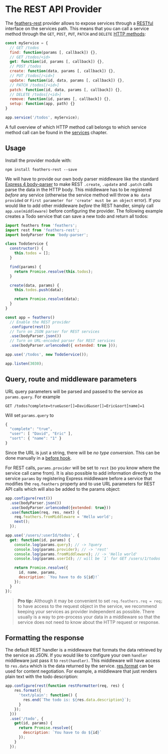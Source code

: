 # The REST API Provider

The [feathers-rest](https://github.com/feathersjs/feathers-rest) provider allows to expose services through a [RESTful](https://en.wikipedia.org/wiki/Representational_state_transfer) interface on the services path. This means that you can call a service method through the `GET`, `POST`, `PUT`, `PATCH` and `DELETE` [HTTP methods](https://en.wikipedia.org/wiki/Hypertext_Transfer_Protocol):

```js
const myService = {
  // GET /todos
  find: function(params [, callback]) {},
  // GET /todos/<id>
  get: function(id, params [, callback]) {},
  // POST /todos
  create: function(data, params [, callback]) {},
  // PUT /todos[/<id>]
  update: function(id, data, params [, callback]) {},
  // PATCH /todos[/<id>]
  patch: function(id, data, params [, callback]) {},
  // DELETE /todos[/<id>]
  remove: function(id, params [, callback]) {},
  setup: function(app, path) {}
}

app.service('/todos', myService);
```

A full overview of which HTTP method call belongs to which service method call can be found in the [services](services.md) chapter.

## Usage

Install the provider module with:

```
npm install feathers-rest --save
```

We will have to provide our own body parser middleware like the standard [Express 4 body-parser](https://github.com/expressjs/body-parser) to make REST `.create`, `.update` and `.patch` calls parse the data in the HTTP body. This middleware has to be registered *before* any service (otherwise the service method will throw a `No data provided` or `First parameter for 'create' must be an object` error). If you would like to add other middleware *before* the REST handler, simply call `app.use(middleware)` before configuring the provider. The following example creates a Todo service that can save a new todo and return all todos:

```js
import feathers from 'feathers';
import rest from 'feathers-rest';
import bodyParser from 'body-parser';

class TodoService {
  constructor() {
    this.todos = [];
  }

  find(params) {
    return Promise.resolve(this.todos);
  }

  create(data, params) {
    this.todos.push(data);

    return Promise.resolve(data);
  }
}

const app = feathers()
  // Enable the REST provider
  .configure(rest())
  // Turn on JSON parser for REST services
  .use(bodyParser.json())
  // Turn on URL-encoded parser for REST services
  .use(bodyParser.urlencoded({ extended: true }));

app.use('/todos', new TodoService());

app.listen(3030);
```

## Query, route and middleware parameters

URL query parameters will be parsed and passed to the service as `params.query`. For example

```
GET /todos?complete=true&user[]=David&user[]=Eric&sort[name]=1
```

Will set `params.query` to

```js
{
  "complete": "true",
  "user": [ "David", "Eric" ],
  "sort": { "name": "1" }
}
```

Since the URL is just a string, there will be *no type conversion*. This can be done manually in a [before hook](hooks.md).

For REST calls, `params.provider` will be set to `rest` (so you know where the service call came from). It is also possible to add information directly to the service `params` by registering Express middleware before a service that modifies the `req.feathers` property and to use URL parameters for REST API calls which will also be added to the params object:

```js
app.configure(rest())
  .use(bodyParser.json())
  .use(bodyParser.urlencoded({extended: true}))
  .use(function(req, res, next) {
    req.feathers.fromMiddleware = 'Hello world';
    next();
  });

app.use('/users/:userId/todos', {
  get: function(id, params) {
    console.log(params.query); // -> ?query
    console.log(params.provider); // -> 'rest'
    console.log(params.fromMiddleware); // -> 'Hello world'
    console.log(params.userId); // will be `1` for GET /users/1/todos

    return Promise.resolve({
      id, name, params,
      description: `You have to do ${id}!`
    });
  }
});
```

> __Pro tip:__ Although it may be convenient to set `req.feathers.req = req;` to have access to the request object in the service, we recommend keeping your services as provider independent as possible. There usually is a way to pre-process your data in a middleware so that the service does not need to know about the HTTP request or response.

## Formatting the response

The default REST handler is a middleware that formats the data retrieved by the service as JSON. If you would like to configure your own `handler` middleware just pass it to `rest(handler)`. This middleware will have access to `res.data` which is the data returned by the service. [res.format](http://expressjs.com/en/4x/api.html#res.format) can be used for content negotiation. For example, a middleware that just renders plain text with the todo description:

```js
app.configure(rest(function restFormatter(req, res) {
    res.format({
      'text/plain': function() {
        res.end(`The todo is: ${res.data.description}`);
      }
    });
  }))
  .use('/todo', {
    get(id, params) {
      return Promise.resolve({
        description: `You have to do ${id}`
      });
    }
  });
```
